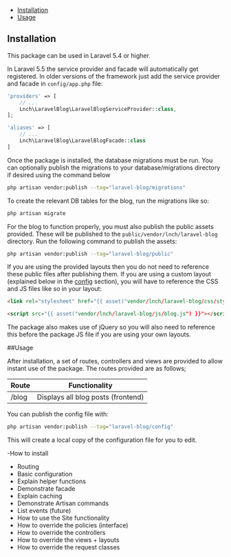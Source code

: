 * [Installation](#installation)
* [Usage](#usage)

## Installation

This package can be used in Laravel 5.4 or higher.

In Laravel 5.5 the service provider and facade will automatically get registered. In older versions of the framework just add the service provider and facade in `config/app.php` file:

```php
'providers' => [
    // ...
    Lnch\LaravelBlog\LaravelBlogServiceProvider::class,
];
```

```php
'aliases' => [
    // ...
    Lnch\LaravelBlog\LaravelBlogFacade::class
]
```

Once the package is installed, the database migrations must be run. You can optionally publish the migrations to your database/migrations directory if desired using the command below

```bash
php artisan vendor:publish --tag="laravel-blog/migrations"
```

To create the relevant DB tables for the blog, run the migrations like so:

```bash
php artisan migrate
```

For the blog to function properly, you must also publish the public assets provided. These will be published to the `public/vendor/lnch/laravel-blog` directory. Run the following command to publish the assets:

```bash
php artisan vendor:publish --tag="laravel-blog/public"
```

If you are using the provided layouts then you do not need to reference these public files after publishing them. If you are using a custom layout (explained below in the [config](#config) section), you will have to reference the CSS and JS files like so in your layout:

```html
<link rel="stylesheet" href="{{ asset("vendor/lnch/laravel-blog/css/styles.css") }}" />
```

```html
<script src="{{ asset("vendor/lnch/laravel-blog/js/blog.js") }}"></script>
```

The package also makes use of jQuery so you will also need to reference this before the package JS file if you are using your own layouts.


##Usage

After installation, a set of routes, controllers and views are provided to allow instant use of the package. The routes provided are as follows;

| Route         | Functionality |
| ------------- |---------------|
| /blog     | Displays all blog posts (frontend) |


You can publish the config file with:

```bash
php artisan vendor:publish --tag="laravel-blog/config"
```

This will create a local copy of the configuration file for you to edit.











-How to install
- Routing
- Basic configuration
- Explain helper functions
- Demonstrate facade
- Explain caching
- Demonstrate Artisan commands
- List events (future)
- How to use the Site functionality
- How to override the policies (interface)
- How to override the controllers
- How to override the views + layouts
- How to override the request classes
